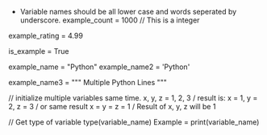 - Variable names should be all lower case and words seperated by underscore.
example_count = 1000 // This is a integer

example_rating = 4.99

is_example = True

example_name = "Python"
example_name2 = 'Python'


example_name3 = """
Multiple
Python
Lines
"""

// initialize multiple variables same time.
x, y, z = 1, 2, 3
/ result is: x = 1, y = 2, z = 3
/ or same result
x = y = z = 1
/ Result of x, y, z will be 1

// Get type of variable
type(variable_name)
Example = print(variable_name)
